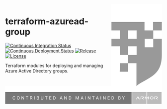 <a href="https://cncsc.io">
  <img src="https://raw.githubusercontent.com/cncsc/.meta/main/img/cncsc-logo-mid.svg" alt="Cloud-Native Cybersecurity Collective Logo" align="right">
</a>

# terraform-azuread-group

[![Continuous Integration Status][ci_badge_image]][ci_badge_link]
[![Continuous Deployment Status][cd_badge_image]][cd_badge_link]
[![Release][release_badge_image]][release_badge_link]
[![License][license_badge_image]][license_badge_link]

Terraform modules for deploying and managing Azure Active Directory groups.

[![Contributed and maintained by Armor][maintainer_badge_image]][maintainer_badge_link]

[maintainer_badge_image]:https://raw.githubusercontent.com/cncsc/.meta/main/img/contributor-armor-mid.svg
[maintainer_badge_link]:https://www.armor.com/?utm_source=github&utm_medium=organic_oss&utm_campaign=ci-analysis-collector
[ci_badge_image]:https://img.shields.io/github/actions/workflow/status/cncsc/terraform-azuread-group/ci.yaml?branch=main&label=ci&logo=github
[ci_badge_link]:https://github.com/cncsc/terraform-azuread-group/actions/workflows/ci.yaml
[cd_badge_image]:https://img.shields.io/github/actions/workflow/status/cncsc/terraform-azuread-group/cd.yaml?branch=main&label=cd&logo=github
[cd_badge_link]:https://github.com/cncsc/terraform-azuread-group/actions/workflows/cd.yaml
[release_badge_image]:https://img.shields.io/github/v/release/cncsc/terraform-azuread-group?logo=terraform
[release_badge_link]:https://registry.terraform.io/modules/cncsc/group/azuread/latest
[license_badge_image]:https://img.shields.io/github/license/cncsc/terraform-azuread-group
[license_badge_link]:./LICENSE
